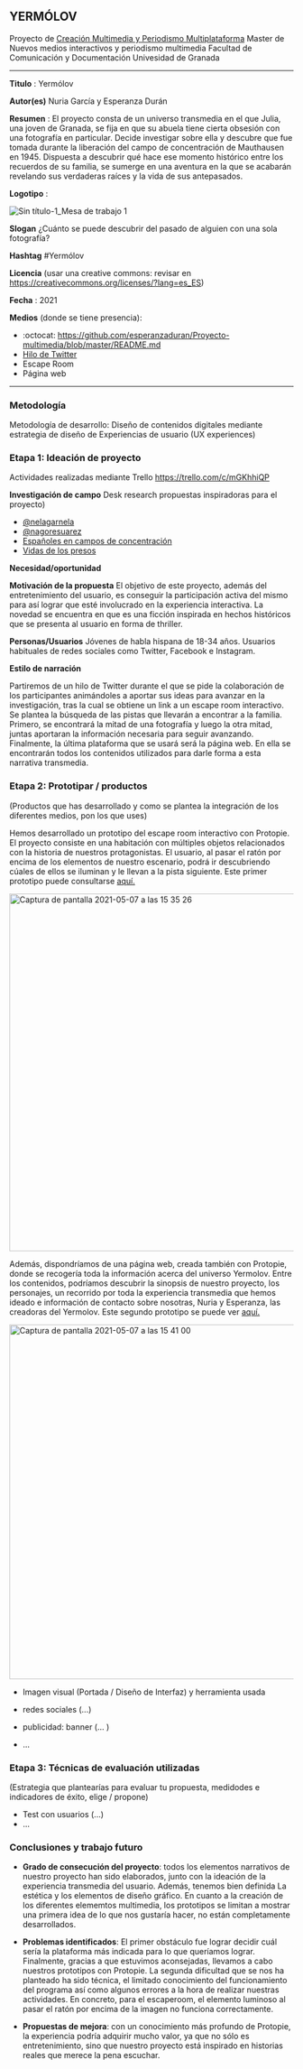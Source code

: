 ## YERMÓLOV  

Proyecto de [Creación Multimedia y Periodismo Multiplataforma](https://github.com/mgea/PeriodismoMultimedia)
Master de Nuevos medios interactivos y periodismo multimedia
Facultad de Comunicación y Documentación
Univesidad de Granada  

----

**Titulo** : Yermólov

**Autor(es)** Nuria García y Esperanza Durán

**Resumen** : El proyecto consta de un universo transmedia en el que Julia, una joven de Granada, se fija en que su abuela tiene cierta obsesión con una fotografía en particular. Decide investigar sobre ella y descubre que fue tomada durante la liberación del campo de concentración de Mauthausen en 1945. Dispuesta a descubrir qué hace ese momento histórico entre los recuerdos de su familia, se sumerge en una aventura en la que se acabarán revelando sus verdaderas raíces y la vida de sus antepasados.

**Logotipo** :


![Sin título-1_Mesa de trabajo 1](https://user-images.githubusercontent.com/82603705/115437832-f645aa00-a20c-11eb-9d23-ae443e3c9fe5.png)


**Slogan** ¿Cuánto se puede descubrir del pasado de alguien con una sola fotografía?

**Hashtag**  #Yermólov

**Licencia**    (usar una creative commons: revisar en https://creativecommons.org/licenses/?lang=es_ES) 

**Fecha** : 2021

**Medios** (donde se tiene presencia): 


*  :octocat: https://github.com/esperanzaduran/Proyecto-multimedia/blob/master/README.md
* [Hilo de Twitter](https://twitter.com/juliagarme)
* Escape Room
* Página web


--- 

### Metodología

Metodología de desarrollo: Diseño de contenidos digitales mediante estrategia de diseño de Experiencias de usuario (UX experiences) 

### Etapa 1: Ideación de proyecto 

Actividades realizadas mediante Trello https://trello.com/c/mGKhhiQP

**Investigación de campo**   Desk research propuestas inspiradoras para el proyecto) 

* [@nelagarnela](https://twitter.com/nelagarnela/status/1031480480401686528?s=08)
* [@nagoresuarez](https://twitter.com/NagoreSuarez/status/1241039938642161666)
* [Españoles en campos de concentración](https://historia.nationalgeographic.com.es/a/9161-presos-espanoles-campos-concentracion-nazis_15328)
* [Vidas de los presos](https://www.amicalravensbruck.org/portfolio-items/fanjul-camin-olvido/)


**Necesidad/oportunidad** 

**Motivación de la propuesta** El objetivo de este proyecto, además del entretenimiento del usuario, es conseguir la participación activa del mismo para así lograr que esté involucrado en la experiencia interactiva. La novedad se encuentra en que es una ficción inspirada en hechos históricos que se presenta al usuario en forma de thriller. 

**Personas/Usuarios**  Jóvenes de habla hispana de 18-34 años. Usuarios habituales de redes sociales como Twitter, Facebook e Instagram.

**Estilo de narración** 

Partiremos de un hilo de Twitter durante el que se pide la colaboración de los participantes animándoles a aportar sus ideas para avanzar en la investigación, tras la cual se obtiene un link a un escape room interactivo. Se plantea la búsqueda de las pistas que llevarán a encontrar a la familia. Primero, se encontrará la mitad de una fotografía y luego la otra mitad, juntas aportaran la información necesaria para seguir avanzando. Finalmente, la última plataforma que se usará será la página web. En ella se encontrarán todos los contenidos utilizados para darle forma a esta narrativa transmedia.



### Etapa 2: Prototipar / productos 

(Productos que has desarrollado y como se plantea la integración de los diferentes medios, pon los que uses) 

Hemos desarrollado un prototipo del escape room interactivo con Protopie. El proyecto consiste en una habitación con múltiples objetos relacionados con la historia de nuestros protagonistas. El usuario, al pasar el ratón por encima de los elementos de nuestro escenario, podrá ir descubriendo cúales de ellos se iluminan y le llevan a la pista siguiente.
Este primer prototipo puede consultarse [aquí.](https://cloud.protopie.io/pr/b76737c8)

<img width="634" alt="Captura de pantalla 2021-05-07 a las 15 35 26" src="https://user-images.githubusercontent.com/82603705/117457779-de2e9400-af49-11eb-9f16-24606de262dc.png">

Además, dispondríamos de una página web, creada también con Protopie, donde se recogería toda la información acerca del universo Yermolov. Entre los contenidos, podríamos descubrir la sinopsis de nuestro proyecto, los personajes, un recorrido por toda la experiencia transmedia que hemos ideado e información de contacto sobre nosotras, Nuria y Esperanza, las creadoras del Yermolov. 
Este segundo prototipo se puede ver [aquí.](https://cloud.protopie.io/pr/b76737c8)

<img width="629" alt="Captura de pantalla 2021-05-07 a las 15 41 00" src="https://user-images.githubusercontent.com/82603705/117458481-a2e09500-af4a-11eb-94b9-d2e86b48348e.png">



* Imagen visual (Portada / Diseño de Interfaz) y herramienta usada 

* redes sociales (...) 

* publicidad: banner (... ) 

* ...

### Etapa 3: Técnicas de evaluación utilizadas

(Estrategia que plantearías para evaluar tu propuesta, medidodes e indicadores de éxito, elige / propone) 

* Test con usuarios (...) 
* ... 





### Conclusiones y trabajo futuro


* **Grado de consecución del proyecto**: todos los elementos narrativos de nuestro proyecto han sido elaborados, junto con la ideación de la experiencia transmedia del usuario. Además, tenemos bien definida La estética y los elementos de diseño gráfico. En cuanto a la creación de los diferentes elememtos multimedia, los prototipos se limitan a mostrar una primera idea de lo que nos gustaría hacer, no están completamente desarrollados.

* **Problemas identificados**: El primer obstáculo fue lograr decidir cuál sería la plataforma más indicada para lo que queríamos lograr. Finalmente, gracias a que estuvimos aconsejadas, llevamos a cabo nuestros prototipos con Protopie. La segunda dificultad que se nos ha planteado ha sido técnica, el limitado conocimiento del funcionamiento del programa así como algunos errores a la hora de realizar nuestras actividades. En concreto, para el escaperoom, el elemento luminoso al pasar el ratón por encima de la imagen no funciona correctamente. 

* **Propuestas de mejora**: con un conocimiento más profundo de Protopie, la experiencia podría adquirir mucho valor, ya que no sólo es entretenimiento, sino que nuestro proyecto está inspirado en historias reales que merece la pena escuchar.











